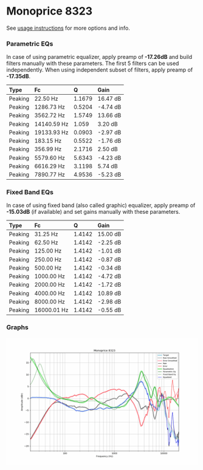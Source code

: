 # Monoprice 8323
See [usage instructions](https://github.com/jaakkopasanen/AutoEq#usage) for more options and info.

### Parametric EQs
In case of using parametric equalizer, apply preamp of **-17.26dB** and build filters manually
with these parameters. The first 5 filters can be used independently.
When using independent subset of filters, apply preamp of **-17.35dB**.

| Type    | Fc          |      Q | Gain     |
|:--------|:------------|:-------|:---------|
| Peaking | 22.50 Hz    | 1.1679 | 16.47 dB |
| Peaking | 1286.73 Hz  | 0.5204 | -4.74 dB |
| Peaking | 3562.72 Hz  | 1.5749 | 13.66 dB |
| Peaking | 14140.59 Hz | 1.059  | 3.20 dB  |
| Peaking | 19133.93 Hz | 0.0903 | -2.97 dB |
| Peaking | 183.15 Hz   | 0.5522 | -1.76 dB |
| Peaking | 356.99 Hz   | 2.1716 | 2.50 dB  |
| Peaking | 5579.60 Hz  | 5.6343 | -4.23 dB |
| Peaking | 6616.29 Hz  | 3.1198 | 5.74 dB  |
| Peaking | 7890.77 Hz  | 4.9536 | -5.23 dB |

### Fixed Band EQs
In case of using fixed band (also called graphic) equalizer, apply preamp of **-15.03dB**
(if available) and set gains manually with these parameters.

| Type    | Fc          |      Q | Gain     |
|:--------|:------------|:-------|:---------|
| Peaking | 31.25 Hz    | 1.4142 | 15.00 dB |
| Peaking | 62.50 Hz    | 1.4142 | -2.25 dB |
| Peaking | 125.00 Hz   | 1.4142 | -1.01 dB |
| Peaking | 250.00 Hz   | 1.4142 | -0.87 dB |
| Peaking | 500.00 Hz   | 1.4142 | -0.34 dB |
| Peaking | 1000.00 Hz  | 1.4142 | -4.72 dB |
| Peaking | 2000.00 Hz  | 1.4142 | -1.72 dB |
| Peaking | 4000.00 Hz  | 1.4142 | 10.89 dB |
| Peaking | 8000.00 Hz  | 1.4142 | -2.98 dB |
| Peaking | 16000.01 Hz | 1.4142 | -0.55 dB |

### Graphs
![](./Monoprice%208323.png)